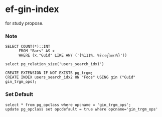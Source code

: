 # ef-gin-index

for study propose.

### Note
```
SELECT COUNT(*)::INT
      FROM "Bars" AS x
      WHERE (x."Guid" LIKE ANY ('{%111%, %ข้าวอยู่ในนา%}'))
      
select pg_relation_size('users_search_idx1')

CREATE EXTENSION IF NOT EXISTS pg_trgm;
CREATE INDEX users_search_idx2 ON "Foos" USING gin ("Guid" gin_trgm_ops);
```

### Set Default
```
select * from pg_opclass where opcname = 'gin_trgm_ops';
update pg_opclass set opcdefault = true where opcname='gin_trgm_ops'
```